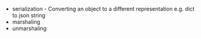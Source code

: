 * serialization - Converting an object to a different representation e.g. dict to json string
* marshaling
* unmarshaling
<!--stackedit_data:
eyJoaXN0b3J5IjpbLTkyOTgwMjkzM119
-->